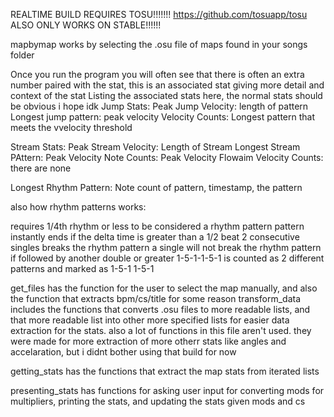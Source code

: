 REALTIME BUILD REQUIRES TOSU!!!!!!! https://github.com/tosuapp/tosu
ALSO ONLY WORKS ON STABLE!!!!!!

mapbymap works by selecting the .osu file of maps found in your songs folder

Once you run the program you will often see that there is often an extra number paired with the stat, this is an associated stat giving more detail and context of the stat
Listing the associated stats here, the normal stats should be obvious i hope idk
Jump Stats:
Peak Jump Velocity: length of pattern
Longest jump pattern: peak velocity
Velocity Counts: Longest pattern that meets the vvelocity threshold

Stream Stats:
Peak Stream Velocity: Length of Stream 
Longest Stream PAttern: Peak Velocity
Note Counts: Peak Velocity
Flowaim Velocity Counts: there are none

Longest Rhythm Pattern: Note count of pattern, timestamp, the pattern

also how rhythm patterns works:

requires 1/4th rhythm or less to be considered a rhythm pattern
pattern instantly ends if the delta time is greater than a 1/2 beat
2 consecutive singles breaks the rhythm pattern
a single will not break the rhythm pattern if followed by another double or greater 
1-5-1-1-5-1
is counted as 2 different patterns and marked as
1-5-1
1-5-1

get_files has the function for the user to select the map manually, and also the function that extracts bpm/cs/title for some reason
transform_data includes the functions that converts .osu files to more readable lists, and that more readable list into other more specified lists for easier data extraction for the stats.
also a lot of functions in this file aren't used.  they were made for more extraction of more otherr stats like angles and accelaration, but i didnt bother using that build for now

getting_stats has the functions that extract the map stats from iterated lists

presenting_stats has functions for asking user input for converting mods for multipliers, printing the stats, and updating the stats given mods and cs 

